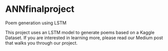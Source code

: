 # ANNfinalproject
Poem generation using LSTM 

This project uses an LSTM model to generate poems based on a Kaggle Dataset. If you are interested in learning more, please read our Medium post that walks you through our project.
